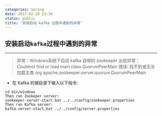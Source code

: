 ```yaml
---
categories: Spring
date: 2017-02-28 23:30
status: public
title: '安装启动 kafka 过程中遇到的异常'
---
```


## 安装启动``kafka``过程中遇到的异常
 
---
> 异常：Windows系统下启动 kafka 自带的 zookeeper 出现异常：
Couldnot find or load main class QuorumPeerMain
错误: 找不到或无法加载主类 org.apache.zookeeper.server.quorum.QuorumPeerMain

- 在 Kafka 的根目录下输入以下指令:
```
cd bin/windows
Then run Zookeper server:
zookeeper-server-start.bat ../../config/zookeeper.properties
Then run Kafka server:
kafka-server-start.bat ../../config/server.properties

```